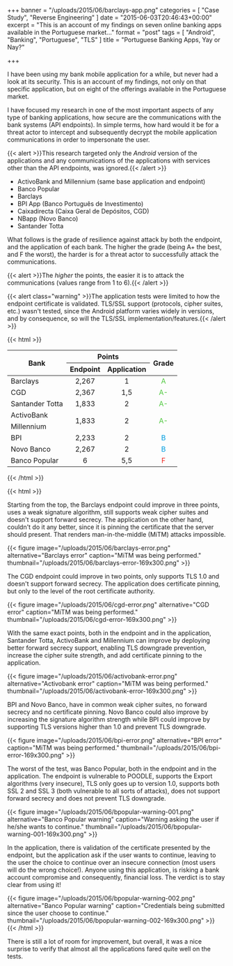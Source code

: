 +++
banner = "/uploads/2015/06/barclays-app.png"
categories = [ "Case Study", "Reverse Engineering" ]
date = "2015-06-03T20:46:43+00:00"
excerpt = "This is an account of my findings on seven online banking apps available in the Portuguese market..."
format = "post"
tags = [ "Android", "Banking", "Portuguese", "TLS" ]
title = "Portuguese Banking Apps, Yay or Nay?"

+++

I have been using my bank mobile application for a while, but never had a look at its security. This is an account of my findings, not only on that specific application, but on eight of the offerings available in the Portuguese market.

<!--more-->

I have focused my research in one of the most important aspects of any type of banking applications, how secure are the communications with the bank systems (API endpoints). In simple terms, how hard would it be for a threat actor to intercept and subsequently decrypt the mobile application communications in order to impersonate the user.

{{< alert >}}This research targeted only the *Android* version of the applications and any communications of the applications with services other than the API endpoints, was ignored.{{< /alert >}}

* ActivoBank and Millennium (same base application and endpoint)
* Banco Popular
* Barclays
* BPI App (Banco Português de Investimento)
* Caixadirecta (Caixa Geral de Depósitos, CGD)
* NBapp (Novo Banco)
* Santander Totta

What follows is the grade of resilience against attack by both the endpoint, and the application of each bank. The higher the grade (being A+ the best, and F the worst), the harder is for a threat actor to successfully attack the communications.

{{< alert >}}The _higher_ the points, the easier it is to attack the communications (values range from 1 to 6).{{< /alert >}}

{{< alert class="warning" >}}The application tests were limited to how the endpoint certificate is validated. TLS/SSL support (protocols, cipher suites, etc.) wasn't tested, since the Android platform varies widely in versions, and by consequence, so will the TLS/SSL implementation/features.{{< /alert >}}

{{< html >}}
<table class="table table-bordered">
  <thead>
    <tr>
      <th style="text-align: center; vertical-align: middle;" rowspan="2">Bank</th>
      <th style="text-align: center; vertical-align: middle;" colspan="2">Points</th>
      <th style="text-align: center; vertical-align: middle;" rowspan="2">Grade</th>
    </tr>
    <tr>
      <th style="text-align: center; vertical-align: middle;">Endpoint</th>
      <th style="text-align: center; vertical-align: middle;">Application</th>
    </tr>
  </thead>
  <tbody>
    <tr>
      <td>Barclays</td>
      <td style="text-align: center; vertical-align: middle;">2,267</td>
      <td style="text-align: center; vertical-align: middle;">1</td>
      <td style="color: #4ec83d; text-align: center; vertical-align: middle;">A</td>
    </tr>
    <tr>
      <td>CGD
      </td><td style="text-align: center; vertical-align: middle;">2,367</td>
      <td style="text-align: center; vertical-align: middle;">1,5</td>
      <td style="color: #4ec83d; text-align: center; vertical-align: middle;">A-</td>
    </tr>
    <tr>
      <td>Santander Totta</td>
      <td style="text-align: center; vertical-align: middle;">1,833</td>
      <td style="text-align: center; vertical-align: middle;">2</td>
      <td style="color: #4ec83d; text-align: center; vertical-align: middle;">A-</td>
    </tr>
    <tr>
      <td>ActivoBank</td>
      <td style="text-align: center; vertical-align: middle;" rowspan="2">1,833</td>
      <td style="text-align: center; vertical-align: middle;" rowspan="2">2</td>
      <td style="color: #4ec83d; text-align: center; vertical-align: middle;" rowspan="2">A-</td>
    </tr>
    <tr>
      <td>Millennium</td>
    </tr>
    <tr>
      <td>BPI</td>
      <td style="text-align: center; vertical-align: middle;">2,233</td>
      <td style="text-align: center; vertical-align: middle;">2</td>
      <td style="color: #009ddf; text-align: center; vertical-align: middle;">B</td>
    </tr>
    <tr>
      <td>Novo Banco</td>
      <td style="text-align: center; vertical-align: middle;">2,267</td>
      <td style="text-align: center; vertical-align: middle;">2</td>
      <td style="color: #009ddf; text-align: center; vertical-align: middle;">B</td>
    </tr>
    <tr>
      <td>Banco Popular</td>
      <td style="text-align: center; vertical-align: middle;">6</td>
      <td style="text-align: center; vertical-align: middle;">5,5</td>
      <td style="color: #ef251e; text-align: center; vertical-align: middle;">F</td>
    </tr>
  </tbody>
</table>
{{< /html >}}

{{< html >}}
<div class="row">
  <div class="col-md-7 col-sm-6">
    <p>Starting from the top, the Barclays endpoint could improve in three points, uses a weak signature algorithm, still supports weak cipher suites and doesn't support forward secrecy. The application on the other hand, couldn't do it any better, since it is pinning the certificate that the server should present. That renders man-in-the-middle (MiTM) attacks impossible.</p>
  </div>
  <div class="col-md-5 col-sm-6">
  {{< figure image="/uploads/2015/06/barclays-error.png" alternative="Barclays error" caption="MiTM was being performed." thumbnail="/uploads/2015/06/barclays-error-169x300.png" >}}
  </div>
</div>
<div class="row">
  <div class="col-md-7 col-sm-6">
    <p>The CGD endpoint could improve in two points, only supports TLS 1.0 and doesn't support forward secrecy. The application does certificate pinning, but only to the level of the root certificate authority.</p>
  </div>
  <div class="col-md-5 col-sm-6">
  {{< figure image="/uploads/2015/06/cgd-error.png" alternative="CGD error" caption="MiTM was being performed." thumbnail="/uploads/2015/06/cgd-error-169x300.png" >}}
  </div>
</div>
<div class="row">
  <div class="col-md-7 col-sm-6">
    <p>With the same exact points, both in the endpoint and in the application, Santander Totta, ActivoBank and Millennium can improve by deploying better forward secrecy support, enabling TLS downgrade prevention, increase the cipher suite strength, and add certificate pinning to the application.</p>
  </div>
  <div class="col-md-5 col-sm-6">
  {{< figure image="/uploads/2015/06/activobank-error.png" alternative="Activobank error" caption="MiTM was being performed." thumbnail="/uploads/2015/06/activobank-error-169x300.png" >}}
  </div>
</div>
<div class="row">
  <div class="col-md-7 col-sm-6">
    <p>BPI and Novo Banco, have in common weak cipher suites, no forward secrecy and no certificate pinning. Novo Banco could also improve by increasing the signature algorithm strength while BPI could improve by supporting TLS versions higher than 1.0 and prevent TLS downgrade.</p>
  </div>
  <div class="col-md-5 col-sm-6">
  {{< figure image="/uploads/2015/06/bpi-error.png" alternative="BPI error" caption="MiTM was being performed." thumbnail="/uploads/2015/06/bpi-error-169x300.png" >}}
  </div>
</div>
<div class="row">
  <div class="col-md-7 col-sm-6">
    <p>The worst of the test, was Banco Popular, both in the endpoint and in the application. The endpoint is vulnerable to POODLE, supports the Export algorithms (very insecure), TLS only goes up to version 1.0, supports both SSL 2 and SSL 3 (both vulnerable to all sorts of attacks), does not support forward secrecy and does not prevent TLS downgrade.</p>
  </div>
  <div class="col-md-5 col-sm-6">
  {{< figure image="/uploads/2015/06/bpopular-warning-001.png" alternative="Banco Popular warning" caption="Warning asking the user if he/she wants to continue." thumbnail="/uploads/2015/06/bpopular-warning-001-169x300.png" >}}
  </div>
</div>
<div class="row">
  <div class="col-md-7 col-sm-6">
    <p>In the application, there is validation of the certificate presented by the endpoint, but the application ask if the user wants to continue, leaving to the user the choice to continue over an insecure connection (most users will do the wrong choice!). Anyone using this application, is risking a bank account compromise and consequently, financial loss. The verdict is to stay clear from using it!</p>
  </div>
  <div class="col-md-5 col-sm-6">
  {{< figure image="/uploads/2015/06/bpopular-warning-002.png" alternative="Banco Popular warning" caption="Credentials being submitted since the user choose to continue." thumbnail="/uploads/2015/06/bpopular-warning-002-169x300.png" >}}
  </div>
</div>
{{< /html >}}

There is still a lot of room for improvement, but overall, it was a nice surprise to verify that almost all the applications fared quite well on the tests.
